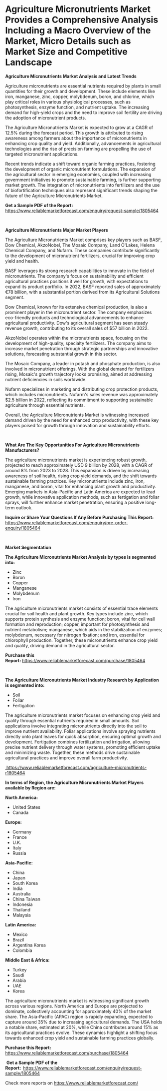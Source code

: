 <p><h1>Agriculture Micronutrients Market Provides a Comprehensive Analysis Including a Macro Overview of the Market, Micro Details such as Market Size and Competitive Landscape</h1></p><p><strong>Agriculture Micronutrients Market Analysis and Latest Trends</strong></p>
<p><p>Agriculture micronutrients are essential nutrients required by plants in small quantities for their growth and development. These include elements like iron, manganese, zinc, copper, molybdenum, boron, and chlorine, which play critical roles in various physiological processes, such as photosynthesis, enzyme function, and nutrient uptake. The increasing demand for high-yield crops and the need to improve soil fertility are driving the adoption of micronutrient products.</p><p>The Agriculture Micronutrients Market is expected to grow at a CAGR of 12.5% during the forecast period. This growth is attributed to rising awareness among farmers about the importance of micronutrients in enhancing crop quality and yield. Additionally, advancements in agricultural technologies and the rise of precision farming are propelling the use of targeted micronutrient applications. </p><p>Recent trends indicate a shift toward organic farming practices, fostering the development of organic micronutrient formulations. The expansion of the agricultural sector in emerging economies, coupled with increasing government initiatives to promote sustainable farming, is further supporting market growth. The integration of micronutrients into fertilizers and the use of biofortification techniques also represent significant trends shaping the future of the Agriculture Micronutrients Market.</p></p>
<p><strong>Get a Sample PDF of the Report:&nbsp;</strong> <a href="https://www.reliablemarketforecast.com/enquiry/request-sample/1805464?utm_campaign=3089&utm_medium=2&utm_source=Github&utm_content=ia&utm_term=30032025&utm_id=agriculture-micronutrients">https://www.reliablemarketforecast.com/enquiry/request-sample/1805464</a></p>
<p>&nbsp;</p>
<p><strong>Agriculture Micronutrients Major Market Players</strong></p>
<p><p>The Agriculture Micronutrients Market comprises key players such as BASF, Dow Chemical, AkzoNobel, The Mosaic Company, Land O'Lakes, Helena Chemical Company, and Nufarm. These companies contribute significantly to the development of micronutrient fertilizers, crucial for improving crop yield and health.</p><p>BASF leverages its strong research capabilities to innovate in the field of micronutrients. The company's focus on sustainability and efficient agricultural practices positions it well for growth, with expectations to expand its product portfolio. In 2022, BASF reported sales of approximately €78 billion, with a substantial portion derived from its Agricultural Solutions segment.</p><p>Dow Chemical, known for its extensive chemical production, is also a prominent player in the micronutrient sector. The company emphasizes eco-friendly products and technological advancements to enhance agricultural productivity. Dow's agricultural segment has seen steady revenue growth, contributing to its overall sales of $57 billion in 2022.</p><p>AkzoNobel operates within the micronutrients space, focusing on the development of high-quality, specialty fertilizers. The company aims to increase market penetration through strategic partnerships and innovative solutions, forecasting substantial growth in this sector.</p><p>The Mosaic Company, a leader in potash and phosphate production, is also involved in micronutrient offerings. With the global demand for fertilizers rising, Mosaic's growth trajectory looks promising, aimed at addressing nutrient deficiencies in soils worldwide.</p><p>Nufarm specializes in marketing and distributing crop protection products, which includes micronutrients. Nufarm's sales revenue was approximately $2.5 billion in 2022, reflecting its commitment to supporting sustainable agriculture through essential nutrients.</p><p>Overall, the Agriculture Micronutrients Market is witnessing increased demand driven by the need for enhanced crop productivity, with these key players poised for growth through innovation and sustainability efforts.</p></p>
<p>&nbsp;</p>
<p><strong>What Are The Key Opportunities For Agriculture Micronutrients Manufacturers?</strong></p>
<p><p>The agriculture micronutrients market is experiencing robust growth, projected to reach approximately USD 9 billion by 2028, with a CAGR of around 8% from 2023 to 2028. This expansion is driven by increasing awareness of soil health, rising crop yield demands, and the shift towards sustainable farming practices. Key micronutrients include zinc, iron, manganese, and boron, vital for enhancing plant growth and productivity. Emerging markets in Asia-Pacific and Latin America are expected to lead growth, while innovative application methods, such as fertigation and foliar sprays, will further enhance market penetration, ensuring a positive long-term outlook.</p></p>
<p><strong>Inquire or Share Your Questions If Any Before Purchasing This Report:</strong> <a href="https://www.reliablemarketforecast.com/enquiry/pre-order-enquiry/1805464?utm_campaign=3089&utm_medium=2&utm_source=Github&utm_content=ia&utm_term=30032025&utm_id=agriculture-micronutrients">https://www.reliablemarketforecast.com/enquiry/pre-order-enquiry/1805464</a></p>
<p>&nbsp;</p>
<p><strong>Market Segmentation</strong></p>
<p><strong>The Agriculture Micronutrients Market Analysis by types is segmented into:</strong></p>
<p><ul><li>Zinc</li><li>Boron</li><li>Copper</li><li>Manganese</li><li>Molybdenum</li><li>Iron</li></ul></p>
<p><p>The agriculture micronutrients market consists of essential trace elements crucial for soil health and plant growth. Key types include zinc, which supports protein synthesis and enzyme function; boron, vital for cell wall formation and reproduction; copper, important for photosynthesis and nutrient metabolism; manganese, which aids in the stabilization of enzymes; molybdenum, necessary for nitrogen fixation; and iron, essential for chlorophyll production. Together, these micronutrients enhance crop yield and quality, driving demand in the agricultural sector.</p></p>
<p><strong>Purchase this Report:&nbsp;</strong><a href="https://www.reliablemarketforecast.com/purchase/1805464?utm_campaign=3089&utm_medium=2&utm_source=Github&utm_content=ia&utm_term=30032025&utm_id=agriculture-micronutrients">https://www.reliablemarketforecast.com/purchase/1805464</a></p>
<p>&nbsp;</p>
<p><strong>The Agriculture Micronutrients Market Industry Research by Application is segmented into:</strong></p>
<p><ul><li>Soil</li><li>Foliar</li><li>Fertigation</li></ul></p>
<p><p>The agriculture micronutrients market focuses on enhancing crop yield and quality through essential nutrients required in small amounts. Soil applications involve integrating micronutrients directly into the soil to improve nutrient availability. Foliar applications involve spraying nutrients directly onto plant leaves for quick absorption, ensuring optimal growth and development. Fertigation combines fertilization and irrigation, allowing precise nutrient delivery through water systems, promoting efficient uptake and minimizing waste. Together, these methods drive sustainable agricultural practices and improve overall farm productivity.</p></p>
<p><a href="https://www.reliablemarketforecast.com/agriculture-micronutrients-r1805464?utm_campaign=3089&utm_medium=2&utm_source=Github&utm_content=ia&utm_term=30032025&utm_id=agriculture-micronutrients">&nbsp;https://www.reliablemarketforecast.com/agriculture-micronutrients-r1805464</a></p>
<p><strong>In terms of Region, the Agriculture Micronutrients Market Players available by Region are:</strong></p>
<p>
    <p> <strong> North America: </strong>
        <ul>
            <li>United States</li>
            <li>Canada</li>
        </ul>
        </p> 
    <p> <strong> Europe: </strong>
        <ul>
            <li>Germany</li>
            <li>France</li>
            <li>U.K.</li>
            <li>Italy</li>
            <li>Russia</li>
        </ul>
        </p> 
    <p> <strong> Asia-Pacific: </strong>
        <ul>
            <li>China</li>
            <li>Japan</li>
            <li>South Korea</li>
            <li>India</li>
            <li>Australia</li>
            <li>China Taiwan</li>
            <li>Indonesia</li>
            <li>Thailand</li>
            <li>Malaysia</li>
        </ul>
        </p> 
    <p> <strong> Latin America: </strong>
        <ul>
            <li>Mexico</li>
            <li>Brazil</li>
            <li>Argentina Korea</li>
            <li>Colombia</li>
        </ul>
        </p> 
    <p> <strong> Middle East & Africa: </strong>
        <ul>
            <li>Turkey</li>
            <li>Saudi</li>
            <li>Arabia</li>
            <li>UAE</li>
            <li>Korea</li>
        </ul>
    </p>
    </p>
<p><p>The agriculture micronutrients market is witnessing significant growth across various regions. North America and Europe are projected to dominate, collectively accounting for approximately 40% of the market share. The Asia-Pacific (APAC) region is rapidly expanding, expected to capture around 35% due to increasing agricultural demands. The USA holds a notable share, estimated at 20%, while China contributes around 15% as its agricultural practices evolve. These dynamics highlight a shifting focus towards enhanced crop yield and sustainable farming practices globally.</p></p>
<p><strong>Purchase this Report: </strong><a href="https://www.reliablemarketforecast.com/purchase/1805464?utm_campaign=3089&utm_medium=2&utm_source=Github&utm_content=ia&utm_term=30032025&utm_id=agriculture-micronutrients">https://www.reliablemarketforecast.com/purchase/1805464</a></p>
<p>&nbsp;<strong>Get a Sample PDF of the Report:&nbsp;&nbsp;</strong><a href="https://www.reliablemarketforecast.com/enquiry/request-sample/1805464?utm_campaign=3089&utm_medium=2&utm_source=Github&utm_content=ia&utm_term=30032025&utm_id=agriculture-micronutrients">https://www.reliablemarketforecast.com/enquiry/request-sample/1805464</a></p>
<p><strong></strong></p>
<p>Check more reports on <a href="https://www.reliablemarketforecast.com/?utm_campaign=3089&utm_medium=2&utm_source=Github&utm_content=ia&utm_term=30032025&utm_id=agriculture-micronutrients">https://www.reliablemarketforecast.com/</a></p>
